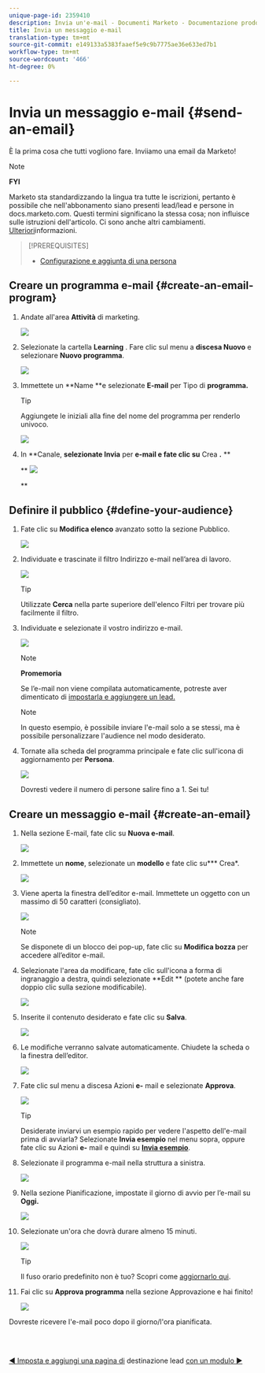 ```yaml
---
unique-page-id: 2359410
description: Invia un'e-mail - Documenti Marketo - Documentazione prodotto
title: Invia un messaggio e-mail
translation-type: tm+mt
source-git-commit: e149133a5383faaef5e9c9b7775ae36e633ed7b1
workflow-type: tm+mt
source-wordcount: '466'
ht-degree: 0%

---
```



# Invia un messaggio e-mail {#send-an-email}

È la prima cosa che tutti vogliono fare. Inviiamo una email da Marketo!

>[!NOTE]
>
>**FYI**
>
>Marketo sta standardizzando la lingua tra tutte le iscrizioni, pertanto è possibile che nell&#39;abbonamento siano presenti lead/lead e persone in docs.marketo.com. Questi termini significano la stessa cosa; non influisce sulle istruzioni dell&#39;articolo. Ci sono anche altri cambiamenti. [Ulteriori](http://docs.marketo.com/display/DOCS/Updates+to+Marketo+Terminology)informazioni.

>[!PREREQUISITES]
>
>* [Configurazione e aggiunta di una persona](get-set-up-and-add-a-person.md)

>



## Creare un programma e-mail {#create-an-email-program}

1. Andate all&#39;area **Attività** di marketing.

   ![](assets/one-1.png)

1. Selezionate la cartella **Learning** . Fare clic sul menu a **discesa Nuovo** e selezionare **Nuovo programma**.

   ![](assets/two-1.png)

1. Immettete un **Name **e selezionate **E-mail** per Tipo di **programma.**

   >[!TIP]
   >
   >Aggiungete le iniziali alla fine del nome del programma per renderlo univoco.

   ![](assets/three.png)

1. In **Canale, **selezionate Invia** per **e-mail e fate clic su** Crea **.** **

   ** ![](assets/image2015-3-2-16-3a25-3a18.png)

   **

## Definire il pubblico {#define-your-audience}

1. Fate clic su **Modifica elenco** avanzato sotto la sezione Pubblico.

   ![](assets/five.png)

1. Individuate e trascinate il filtro Indirizzo e-mail nell’area di lavoro.

   ![](assets/six.png)

   >[!TIP]
   >
   >Utilizzate **Cerca** nella parte superiore dell&#39;elenco Filtri per trovare più facilmente il filtro.

1. Individuate e selezionate il vostro indirizzo e-mail.

   ![](assets/seven-1.png)

   >[!NOTE]
   >
   >**Promemoria**
   >
   >
   >Se l’e-mail non viene compilata automaticamente, potreste aver dimenticato di [impostarla e aggiungere un lead.](get-set-up-and-add-a-person.md)

   >[!NOTE]
   >
   >In questo esempio, è possibile inviare l&#39;e-mail solo a se stessi, ma è possibile personalizzare l&#39;audience nel modo desiderato.

1. Tornate alla scheda del programma principale e fate clic sull&#39;icona di aggiornamento per **Persona**.

   ![](assets/refresh-icon.png)

   Dovresti vedere il numero di persone salire fino a 1. Sei tu!

## Creare un messaggio e-mail {#create-an-email}

1. Nella sezione E-mail, fate clic su **Nuova e-mail**.

   ![](assets/image2014-9-8-15-3a10-3a47.png)

1. Immettete un **nome**, selezionate un **modello** e fate clic su*** Crea*.

   ![](assets/ten-1.png)

1. Viene aperta la finestra dell’editor e-mail. Immettete un oggetto con un massimo di 50 caratteri (consigliato).

   ![](assets/eleven.png)

   >[!NOTE]
   >
   >Se disponete di un blocco dei pop-up, fate clic su **Modifica bozza** per accedere all’editor e-mail.

1. Selezionate l&#39;area da modificare, fate clic sull&#39;icona a forma di ingranaggio a destra, quindi selezionate **Edit ** (potete anche fare doppio clic sulla sezione modificabile).

   ![](assets/twelve.png)

1. Inserite il contenuto desiderato e fate clic su **Salva**.

   ![](assets/thirteen.png)

1. Le modifiche verranno salvate automaticamente. Chiudete la scheda o la finestra dell’editor.

   ![](assets/fourteen.png)

1. Fate clic sul menu a discesa Azioni **e-** mail e selezionate **Approva**.

   ![](assets/fifteen.png)

   >[!TIP]
   >
   >Desiderate inviarvi un esempio rapido per vedere l&#39;aspetto dell&#39;e-mail prima di avviarla? Selezionate **Invia esempio** nel menu sopra, oppure fate clic su Azioni **e-** mail e quindi su [**Invia esempio**](../../product-docs/email-marketing/general/creating-an-email/send-a-sample-email.md).

1. Selezionate il programma e-mail nella struttura a sinistra.

   ![](assets/sixteen.png)

1. Nella sezione Pianificazione, impostate il giorno di avvio per l’e-mail su **Oggi.**

   ![](assets/image2014-9-8-15-3a13-3a11.png)

1. Selezionate un&#39;ora che dovrà durare almeno 15 minuti.

   ![](assets/image2014-9-8-15-3a13-3a25.png)

   >[!TIP]
   >
   >Il fuso orario predefinito non è tuo? Scopri come [aggiornarlo qui](https://docs.marketo.com/display/DOCS/Select+Your+Language,+Locale+and+Time+Zone#SelectYourLanguage,LocaleandTimeZone-ChangeUserLanguage,Locale&amp;Timezone).

1. Fai clic su **Approva programma** nella sezione Approvazione e hai finito!

   ![](assets/image2014-9-8-15-3a13-3a34.png)

Dovreste ricevere l&#39;e-mail poco dopo il giorno/l&#39;ora pianificata.

<br> 

[◄ Imposta e aggiungi una pagina di](get-set-up-and-add-a-person.md) destinazione lead [con un modulo ►](landing-page-with-a-form.md)